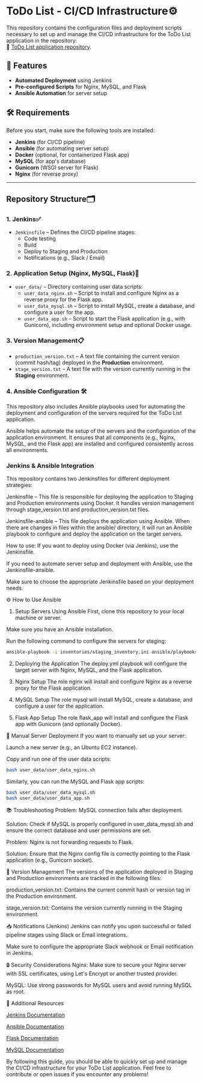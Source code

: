 # ToDo List - CI/CD Infrastructure⚙

This repository contains the configuration files and deployment scripts necessary to set up and manage the CI/CD infrastructure for the ToDo List application in the repository:  
🔗 [ToDo List application repository](https://github.com/netanelburkis/netanelburkis-netanel_bukris_todo_app_repu).

## 🚀 Features
- **Automated Deployment** using Jenkins
- **Pre-configured Scripts** for Nginx, MySQL, and Flask
- **Ansible Automation** for server setup

## 🛠️ Requirements
Before you start, make sure the following tools are installed:
- **Jenkins** (for CI/CD pipeline)
- **Ansible** (for automating server setup)
- **Docker** (optional, for containerized Flask app)
- **MySQL** (for app's database)
- **Gunicorn** (WSGI server for Flask)
- **Nginx** (for reverse proxy)

---

## Repository Structure🗂️

### 1. Jenkins✅

- `Jenkinsfile` – Defines the CI/CD pipeline stages:
  - Code testing
  - Build
  - Deploy to Staging and Production
  - Notifications (e.g., Slack / Email)

### 2. Application Setup (Nginx, MySQL, Flask)🧰

- `user_data/` – Directory containing user data scripts:
  - `user_data_nginx.sh` – Script to install and configure Nginx as a reverse proxy for the Flask app.
  - `user_data_mysql.sh` – Script to install MySQL, create a database, and configure a user for the app.
  - `user_data_app.sh` – Script to start the Flask application (e.g., with Gunicorn), including environment setup and optional Docker usage.

### 3. Version Management📋

- `production_version.txt` – A text file containing the current version (commit hash/tag) deployed in the **Production** environment.
- `stage_version.txt` – A text file with the version currently running in the **Staging** environment.

### 4. Ansible Configuration 🛠️
This repository also includes Ansible playbooks used for automating the deployment and configuration of the servers required for the ToDo List application.

Ansible helps automate the setup of the servers and the configuration of the application environment. It ensures that all components (e.g., Nginx, MySQL, and the Flask app) are installed and configured consistently across all environments.

### Jenkins & Ansible Integration

This repository contains two Jenkinsfiles for different deployment strategies:

Jenkinsfile – This file is responsible for deploying the application to Staging and Production environments using Docker. It handles version management through stage_version.txt and production_version.txt files.

Jenkinsfile-ansible – This file deploys the application using Ansible. When there are changes in files within the ansible/ directory, it will run an Ansible playbook to configure and deploy the application on the target servers.

How to use:
If you want to deploy using Docker (via Jenkins), use the Jenkinsfile.

If you need to automate server setup and deployment with Ansible, use the Jenkinsfile-ansible.

Make sure to choose the appropriate Jenkinsfile based on your deployment needs.

⚙️ How to Use Ansible
1. Setup Servers Using Ansible
First, clone this repository to your local machine or server.

Make sure you have an Ansible installation.

Run the following command to configure the servers for staging:
```bash
ansible-playbook -i inventories/staging_inventory.ini ansible/playbooks/deploy.yml
```

2. Deploying the Application
The deploy.yml playbook will configure the target server with Nginx, MySQL, and the Flask application.


3. Nginx Setup
The role nginx will install and configure Nginx as a reverse proxy for the Flask application.

4. MySQL Setup
The role mysql will install MySQL, create a database, and configure a user for the application.

5. Flask App Setup
The role flask_app will install and configure the Flask app with Gunicorn (and optionally Docker).

🔧 Manual Server Deployment
If you want to manually set up your server:

Launch a new server (e.g., an Ubuntu EC2 instance).

Copy and run one of the user data scripts:
```bash
bash user_data/user_data_nginx.sh
```
Similarly, you can run the MySQL and Flask app scripts:
```bash
bash user_data/user_data_mysql.sh
bash user_data/user_data_app.sh
```

📚 Troubleshooting
Problem: MySQL connection fails after deployment.

Solution: Check if MySQL is properly configured in user_data_mysql.sh and ensure the correct database and user permissions are set.

Problem: Nginx is not forwarding requests to Flask.

Solution: Ensure that the Nginx config file is correctly pointing to the Flask application (e.g., Gunicorn socket).

🔄 Version Management
The versions of the application deployed in Staging and Production environments are tracked in the following files:

production_version.txt: Contains the current commit hash or version tag in the Production environment.

stage_version.txt: Contains the version currently running in the Staging environment.

📥 Notifications (Jenkins)
Jenkins can notify you upon successful or failed pipeline stages using Slack or Email integrations.

Make sure to configure the appropriate Slack webhook or Email notification in Jenkins.

🔒 Security Considerations
Nginx: Make sure to secure your Nginx server with SSL certificates, using Let's Encrypt or another trusted provider.

MySQL: Use strong passwords for MySQL users and avoid running MySQL as root.

💬 Additional Resources

[Jenkins Documentation](https://www.jenkins.io/doc/)

[Ansible Documentation](https://docs.ansible.com/)

[Flask Documentation](https://flask.palletsprojects.com/en/stable/)

[MySQL Documentation](https://dev.mysql.com/doc/)

By following this guide, you should be able to quickly set up and manage the CI/CD infrastructure for your ToDo List application. Feel free to contribute or open issues if you encounter any problems!
